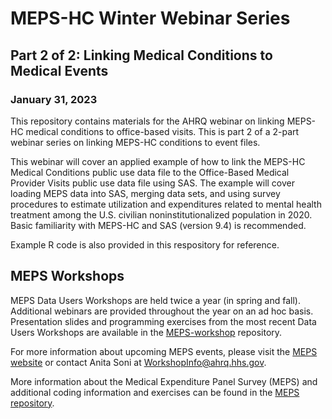 # MEPS-HC Winter Webinar Series

## Part 2 of 2: Linking Medical Conditions to Medical Events
### January 31, 2023

This repository contains materials for the AHRQ webinar on linking MEPS-HC medical conditions to office-based visits. This is part 2 of a 2-part webinar series on linking MEPS-HC conditions to event files.

This webinar will cover an applied example of how to link the MEPS-HC Medical Conditions public use data file to the Office-Based Medical Provider Visits public use data file using SAS. The example will cover loading MEPS data into SAS, merging data sets, and using survey procedures to estimate utilization and expenditures related to mental health treatment among the U.S. civilian noninstitutionalized population in 2020. Basic familiarity with MEPS-HC and SAS (version 9.4) is recommended.

Example R code is also provided in this respository for reference.

## MEPS Workshops

MEPS Data Users Workshops are held twice a year (in spring and fall). Additional webinars are provided throughout the year on an ad hoc basis. Presentation slides and programming exercises from the most recent Data Users Workshops are available in the [MEPS-workshop](https://github.com/HHS-AHRQ/MEPS-workshop) repository.

For more information about upcoming MEPS events, please visit the [MEPS website](https://meps.ahrq.gov/about_meps/workshops_events.jsp) or contact Anita Soni at [WorkshopInfo@ahrq.hhs.gov](mailto:WorkshopInfo@ahrq.hhs.gov).  

More information about the Medical Expenditure Panel Survey (MEPS) and additional coding information and exercises can be found in the [MEPS repository](https://github.com/HHS-AHRQ/MEPS).

